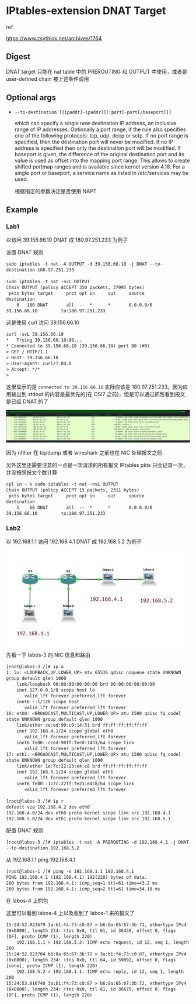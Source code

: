 # IPtables-extension  DNAT Target

ref

https://www.zsythink.net/archives/1764

## Digest

DNAT target 只能在 nat table 中的 PREROUTING 和 OUTPUT 中使用，或者是 user-defined chain 被上述条件调用

## Optional args

- `--to-destination [[ipaddr[-ipaddr]][:port[-port[/baseport]]]`

  which can specify a single new destination IP address, an inclusive range of IP addresses. Optionally a port range, if the rule also specifies  one of the following protocols: tcp, udp, dccp or sctp.  If no port range is specified, then the destination port will never be modified. If no IP address is specified then only the destination port will be modified.  If baseport is given, the difference of the  original destination port and its value is used as offset into the mapping port range. This allows to create shifted portmap ranges and is available since kernel version 4.18.  For a single port or baseport, a service name as listed in /etc/services may be used.

  根据指定的参数决定是否使用 NAPT

## Example

### Lab1

以访问 39.156.66.10 DNAT 成 180.97.251.233 为例子

设置 DNAT 规则

```
sudo iptables -t nat -A OUTPUT -d 39.156.66.10 -j DNAT --to-destination 180.97.251.233

sudo iptables -t nat -nvL OUTPUT
Chain OUTPUT (policy ACCEPT 350 packets, 37995 bytes)
 pkts bytes target     prot opt in     out     source               destination         
    0   180 DNAT       all  --  *      *       0.0.0.0/0            39.156.66.10         to:180.97.251.233
```

这是使用 curl 访问 39.156.66.10

```
curl -svL 39.156.66.10
*   Trying 39.156.66.10:80...
* Connected to 39.156.66.10 (39.156.66.10) port 80 (#0)
> GET / HTTP/1.1
> Host: 39.156.66.10
> User-Agent: curl/7.84.0
> Accept: */*
> 
```

这里显示的是 `connected to 39.156.66.10` 实际应该是 180.97.251.233。因为应用输出到 stdout 的内容是最优先的(在 OSI7 之前)，但是可以通过抓包看到报文是已经 DNAT 的了

![2022-10-31_23-16](https://github.com/dhay3/image-repo/raw/master/20221031/2022-10-31_23-16.1noi1a38ay3k.webp)

因为 nfilter 在 tcpdump 或者 wireshark 之前也在 NIC 处理报文之前

另外这里还需要注意的一点是一次请求的所有报文 IPtables pkts 只会记录一次，并没按照报文个数计算

```
cpl in ~ λ sudo iptables -t nat -nvL OUTPUT
Chain OUTPUT (policy ACCEPT 13 packets, 2311 bytes)
 pkts bytes target     prot opt in     out     source               destination         
    1    60 DNAT       all  --  *      *       0.0.0.0/0            39.156.66.10         to:180.97.251.233
```

### Lab2

以 192.168.1.1 访问 192.168.4.1 DNAT 成 192.168.5.2 为例子

![2022-11-02_13-34](https://github.com/dhay3/image-repo/raw/master/20221102/2022-11-02_13-34.4jnwlj1u7zwg.webp)

先看一下 labos-3 的 NIC 信息和路由

```
[root@labos-3 /]# ip a
1: lo: <LOOPBACK,UP,LOWER_UP> mtu 65536 qdisc noqueue state UNKNOWN group default qlen 1000
    link/loopback 00:00:00:00:00:00 brd 00:00:00:00:00:00
    inet 127.0.0.1/8 scope host lo
       valid_lft forever preferred_lft forever
    inet6 ::1/128 scope host 
       valid_lft forever preferred_lft forever
16: eth0: <BROADCAST,MULTICAST,UP,LOWER_UP> mtu 1500 qdisc fq_codel state UNKNOWN group default qlen 1000
    link/ether ce:ed:90:c0:14:31 brd ff:ff:ff:ff:ff:ff
    inet 192.168.4.1/24 scope global eth0
       valid_lft forever preferred_lft forever
    inet6 fe80::cced:90ff:fec0:1431/64 scope link 
       valid_lft forever preferred_lft forever
17: eth1: <BROADCAST,MULTICAST,UP,LOWER_UP> mtu 1500 qdisc fq_codel state UNKNOWN group default qlen 1000
    link/ether 1e:7c:22:23:e4:c8 brd ff:ff:ff:ff:ff:ff
    inet 192.168.5.1/24 scope global eth1
       valid_lft forever preferred_lft forever
    inet6 fe80::1c7c:22ff:fe23:e4c8/64 scope link 
       valid_lft forever preferred_lft forever

[root@labos-3 /]# ip r
default via 192.168.4.2 dev eth0 
192.168.4.0/24 dev eth0 proto kernel scope link src 192.168.4.1 
192.168.5.0/24 dev eth1 proto kernel scope link src 192.168.5.1 
```

配置 DNAT 规则

```
[root@labos-3 /]# iptables -t nat -A PREROUTING -d 192.168.4.1 -j DNAT --to-destination 192.168.5.2 
```

从 192.168.1.1 ping 192.168.4.1

```
[root@labos-1 /]# ping -s 192.168.1.1 192.168.4.1
PING 192.168.4.1 (192.168.4.1) 192(220) bytes of data.
200 bytes from 192.168.4.1: icmp_seq=1 ttl=61 time=43.2 ms
200 bytes from 192.168.4.1: icmp_seq=2 ttl=61 time=34.10 ms
```

在 labos-4 上抓包

这里可以看到 labos-4 上以及收到了 labos-1 来的报文了

```
15:24:52.023679 3a:b1:f4:73:c0:87 > b6:8a:65:67:3b:72, ethertype IPv4 (0x0800), length 234: (tos 0x0, ttl 61, id 36458, offset 0, flags [DF], proto ICMP (1), length 220)
    192.168.1.1 > 192.168.5.2: ICMP echo request, id 12, seq 1, length 200
15:24:52.023704 b6:8a:65:67:3b:72 > 3a:b1:f4:73:c0:87, ethertype IPv4 (0x0800), length 234: (tos 0x0, ttl 64, id 59092, offset 0, flags [none], proto ICMP (1), length 220)
    192.168.5.2 > 192.168.1.1: ICMP echo reply, id 12, seq 1, length 200
15:24:53.016740 3a:b1:f4:73:c0:87 > b6:8a:65:67:3b:72, ethertype IPv4 (0x0800), length 234: (tos 0x0, ttl 61, id 36675, offset 0, flags [DF], proto ICMP (1), length 220)
```

